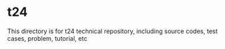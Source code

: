 # t24
This directory is for t24 technical repository, including source codes, test cases, problem, tutorial, etc
